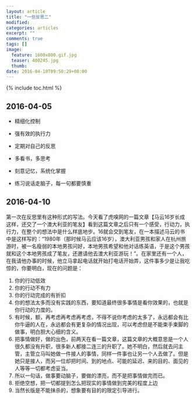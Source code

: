 ```yaml
---
layout: article
title: "一些反思二"
modified:
categories: articles
excerpt: ""
comments: true
tags: []
image: 
  feature: 1600x800.gif.jpg
  teaser: 400245.jpg
  thumb:
date: 2016-04-10T09:50:29+08:00
---
```


{% include toc.html %} 

## 2016-04-05

* 精细化控制

* 强有效的执行力

* 定期对自己的反思

* 多看书，多思考

* 刻意记忆，系统化掌握

* 练习说话走脑子，每一句都要慎重

## 2016-04-10

第一次在反思里有这种形式的写法。今天看了虎嗅网的一篇文章【马云16岁长成这样，还交了一个澳大利亚的笔友】看到这篇文章之后只有一个感受，行动力，执行力，在整个的想法中是什么样底地步。16就会交到笔友，在一本描述马云的书中是这样写的：“1980年（那时候马云应该16岁），澳大利亚男孩和家人在杭州旅游时，被一名瘦弱的本地男孩问好，本地男孩希望和他对话练英语，于是这个男孩就和这个本地男孩成了笔友，还邀请他去澳大利亚游玩！”。在家里还有一个人，在我请他办事的时候，他立马拿起电话就开始打电话开始弄，这件事多少是让我吃惊的，你要明白，现在的问题是：

1. 你的行动低效
2. 你的行动不有力
3. 你的行动完成的有折扣
4. 你的想法太多而没有实践的东西，要知道最终很多事情是看你效果的，也就是你行动的力度的。
5. 有时候，额，再考虑再考虑再考虑，不得不说你考虑的太多了，永远都会有比你牛逼的人在，永远都会有更复杂的情况出现，可以考虑但是不能束手束脚的做事，明白胆大心细的含义。
6. 把事情做好，做的出色，前两天在看一篇文章，这篇文章的大概意思是一个人很久都没有升职，很多新人都接二连三的升职了。她不明白，然后就去问主管，主管立马叫她做一件接人的事情，同样一件事也让另一个人去做了。但是她只是接人，而另一位却把时间、到的地点、可能的延迟、来的目的、面见的人等等一切都考虑妥当。
7. 所以一句话，做事要动脑子，要做的漂亮，而不是把事情做完而已。
8. 拒绝空想，把一切都提到怎么把现实的事情做到完美的程度上边
9. 当然长版是不能抹杀的，想象要有目的的限定引导进行。
